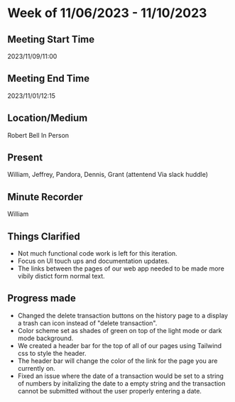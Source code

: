 # Week of 11/06/2023 - 11/10/2023

## Meeting Start Time

2023/11/09/11:00

## Meeting End Time

2023/11/01/12:15

## Location/Medium

Robert Bell In Person

## Present

William, Jeffrey, Pandora, Dennis, Grant (attentend Via slack huddle)

## Minute Recorder

William

## Things Clarified

- Not much functional code work is left for this iteration.
- Focus on UI touch ups and documentation updates. 
- The links between the pages of our web app needed to be made more vibily distict form normal text.

## Progress made

- Changed the delete transaction buttons on the history page to a display a trash can icon instead of "delete transaction".
- Color scheme set as shades of green on top of the light mode or dark mode background.
- We created a header bar for the top of all of our pages using Tailwind css to style the header.
- The header bar will change the color of the link for the page you are currently on.
- Fixed an issue where the date of a transaction would be set to a string of numbers by initalizing the date to a empty string and the transaction cannot be submitted without the user properly entering a date.